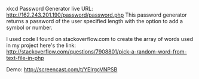 xkcd Password Generator
live URL: http://162.243.201.190/password/password.php
This password generator returns a password of the user specified length with the
option to add a symbol or number.

I used code I found on stackoverflow.com to create the array of words used in my project
here's the link: http://stackoverflow.com/questions/7908801/pick-a-random-word-from-text-file-in-php

Demo:
http://screencast.com/t/YEIrgcVNPSB
